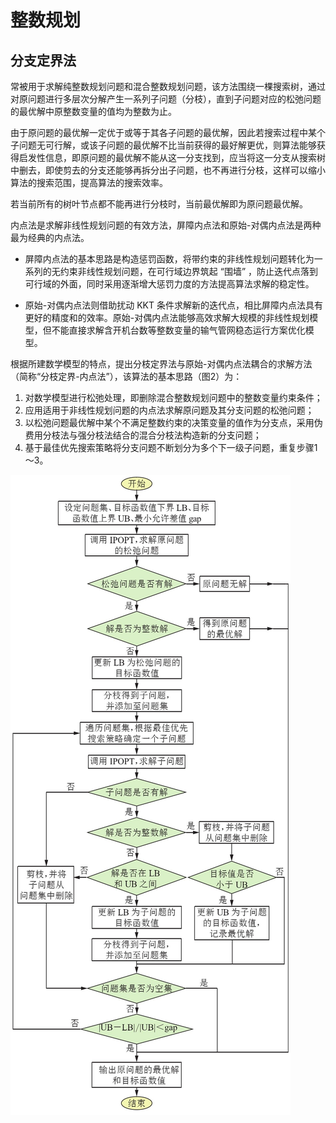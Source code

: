 # 整数规划

## 分支定界法

常被用于求解纯整数规划问题和混合整数规划问题，该方法围绕一棵搜索树，通过对原问题进行多层次分解产生一系列子问题（分枝），直到子问题对应的松弛问题的最优解中原整数变量的值均为整数为止。

由于原问题的最优解一定优于或等于其各子问题的最优解，因此若搜索过程中某个子问题无可行解，或该子问题的最优解不比当前获得的最好解更优，则算法能够获得启发性信息，即原问题的最优解不能从这一分支找到，应当将这一分支从搜索树中删去，即使剪去的分支还能够再拆分出子问题，也不再进行分枝，这样可以缩小算法的搜索范围，提高算法的搜索效率。

若当前所有的树叶节点都不能再进行分枝时，当前最优解即为原问题最优解。

内点法是求解非线性规划问题的有效方法，屏障内点法和原始-对偶内点法是两种最为经典的内点法。

- 屏障内点法的基本思路是构造惩罚函数，将带约束的非线性规划问题转化为一系列的无约束非线性规划问题，在可行域边界筑起 “围墙” ，防止迭代点落到可行域的外面，同时采用逐渐增大惩罚力度的方法提高算法求解的稳定性。

- 原始-对偶内点法则借助扰动 KKT 条件求解新的迭代点，相比屏障内点法具有更好的精度和的效率。原始-对偶内点法能够高效求解大规模的非线性规划模型，但不能直接求解含开机台数等整数变量的输气管网稳态运行方案优化模型。

根据所建数学模型的特点，提出分枝定界法与原始-对偶内点法耦合的求解方法（简称“分枝定界-内点法”），该算法的基本思路（图2）为：

1. 对数学模型进行松弛处理，即删除混合整数规划问题中的整数变量约束条件；
2. 应用适用于非线性规划问题的内点法求解原问题及其分支问题的松弛问题；
3. 以松弛问题最优解中某个不满足整数约束的决策变量的值作为分支点，采用伪费用分枝法与强分枝法结合的混合分枝法构造新的分支问题；
4. 基于最佳优先搜索策略将分支问题不断划分为多个下一级子问题，重复步骤1～3。

![分枝定界法思路](../../assets/img/math-model/ip/ip_1.png)
